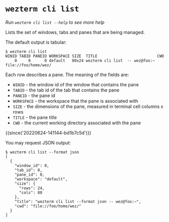 # `wezterm cli list`

*Run `wezterm cli list --help` to see more help*

Lists the set of windows, tabs and panes that are being managed.

The default output is tabular:

```
$ wezterm cli list
WINID TABID PANEID WORKSPACE SIZE  TITLE                          CWD
    0     0      0 default   80x24 wezterm cli list  -- wez@foo:~ file://foo/home/wez/
```

Each row describes a pane.  The meaning of the fields are:

* `WINID` - the window id of the window that contains the pane
* `TABID` - the tab id of the tab that contains the pane
* `PANEID` - the pane id
* `WORKSPACE` - the workspace that the pane is associated with
* `SIZE` - the dimensions of the pane, measured in terminal cell columns x rows
* `TITLE` - the pane title
* `CWD` - the current working directory associated with the pane

{{since('20220624-141144-bd1b7c5d')}}

You may request JSON output:

```
$ wezterm cli list --format json
[
  {
    "window_id": 0,
    "tab_id": 0,
    "pane_id": 0,
    "workspace": "default",
    "size": {
      "rows": 24,
      "cols": 80
    },
    "title": "wezterm cli list --format json -- wez@foo:~",
    "cwd": "file://foo/home/wez/"
  }
]
```
